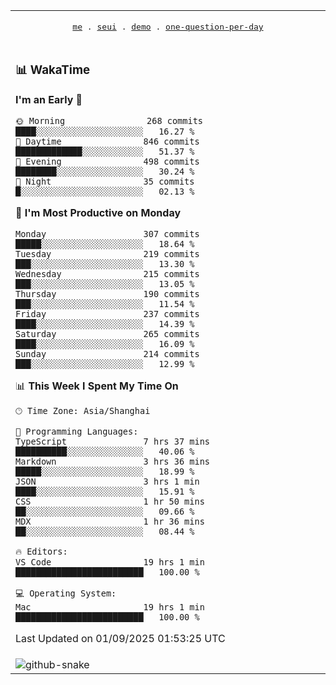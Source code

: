 
<div align="center">

<table>
<tr><td>
  <p align="center">
  <samp>
    <a href="https://github.com/seaeam/seaeam">me</a> .
    <a href="https://github.com/SeaMmMm/se-element">seui</a> .
    <a href="https://github.com/seaeam/project-demo">demo</a> .
    <a href="https://github.com/506-FETL/one-question-per-day">one-question-per-day</a>
    
  </samp>
    </p>
</td></tr>

<tr><td>

### 📊 WakaTime

<!--START_SECTION:waka-->
**I'm an Early 🐤** 

```text
🌞 Morning                268 commits         ████░░░░░░░░░░░░░░░░░░░░░   16.27 % 
🌆 Daytime                846 commits         █████████████░░░░░░░░░░░░   51.37 % 
🌃 Evening                498 commits         ████████░░░░░░░░░░░░░░░░░   30.24 % 
🌙 Night                  35 commits          █░░░░░░░░░░░░░░░░░░░░░░░░   02.13 % 
```
📅 **I'm Most Productive on Monday** 

```text
Monday                   307 commits         █████░░░░░░░░░░░░░░░░░░░░   18.64 % 
Tuesday                  219 commits         ███░░░░░░░░░░░░░░░░░░░░░░   13.30 % 
Wednesday                215 commits         ███░░░░░░░░░░░░░░░░░░░░░░   13.05 % 
Thursday                 190 commits         ███░░░░░░░░░░░░░░░░░░░░░░   11.54 % 
Friday                   237 commits         ████░░░░░░░░░░░░░░░░░░░░░   14.39 % 
Saturday                 265 commits         ████░░░░░░░░░░░░░░░░░░░░░   16.09 % 
Sunday                   214 commits         ███░░░░░░░░░░░░░░░░░░░░░░   12.99 % 
```


📊 **This Week I Spent My Time On** 

```text
🕑︎ Time Zone: Asia/Shanghai

💬 Programming Languages: 
TypeScript               7 hrs 37 mins       ██████████░░░░░░░░░░░░░░░   40.06 % 
Markdown                 3 hrs 36 mins       █████░░░░░░░░░░░░░░░░░░░░   18.99 % 
JSON                     3 hrs 1 min         ████░░░░░░░░░░░░░░░░░░░░░   15.91 % 
CSS                      1 hr 50 mins        ██░░░░░░░░░░░░░░░░░░░░░░░   09.66 % 
MDX                      1 hr 36 mins        ██░░░░░░░░░░░░░░░░░░░░░░░   08.44 % 

🔥 Editors: 
VS Code                  19 hrs 1 min        █████████████████████████   100.00 % 

💻 Operating System: 
Mac                      19 hrs 1 min        █████████████████████████   100.00 % 
```


 Last Updated on 01/09/2025 01:53:25 UTC
<!--END_SECTION:waka-->
</td></tr>

<tr><td>
  <img alt="github-snake" src="profile-snake-contrib/github-user-contribution.svg"/>
</td></tr>

</table>

